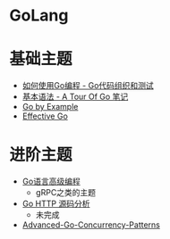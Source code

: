 # GoLang

# 基础主题

- [如何使用Go编程 - Go代码组织和测试](https://go-zh.org/doc/code.html)
- [基本语法 - A Tour Of Go 笔记](aTourOfGo.md)
- [Go by Example](https://books.studygolang.com/gobyexample/)
- [Effective Go](https://go-zh.org/doc/effective_go.html)

# 进阶主题

- [Go语言高级编程](https://chai2010.gitbooks.io/advanced-go-programming-book/content/)
  - gRPC之类的主题
- [Go HTTP 源码分析](../../Web/go/goHttp.md)
  - 未完成
- [Advanced-Go-Concurrency-Patterns](Advanced-Go-Concurrency-Patterns.md)